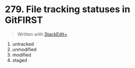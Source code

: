 # 279. File tracking statuses in GitFIRST


> Written with [StackEdit+](https://stackedit.net/).


1. untracked
2. unmodified
3. modified
4. staged
<!--stackedit_data:
eyJoaXN0b3J5IjpbMTIyODg4MTU0OV19
-->